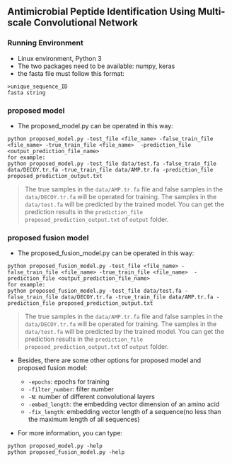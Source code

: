 ## Antimicrobial Peptide Identification Using Multi-scale Convolutional Network<br>
### Running Environment<br>
* Linux environment, Python 3<br>
* The two packages need to be available: numpy, keras<br>
* the fasta file must follow this format:
```
>unique_sequence_ID
fasta string
```
### proposed model<br>
* The proposed_model.py can be operated in this way:<br>
```
python proposed_model.py -test_file <file_name> -false_train_file <file_name> -true_train_file <file_name>  -prediction_file <output_prediction_file_name>
for example:
python proposed_model.py -test_file data/test.fa -false_train_file data/DECOY.tr.fa -true_train_file data/AMP.tr.fa -prediction_file proposed_prediction_output.txt
```
> The true samples in the `data/AMP.tr.fa` file and false samples in the `data/DECOY.tr.fa` will be operated for training. The samples in the `data/test.fa` will be predicted by the trained model. You can get the prediction results in the `prediction_file proposed_prediction_output.txt` of `output` folder.<br>

### proposed fusion model<br>
* The proposed_fusion_model.py can be operated in this way:<br>
```
python proposed_fusion_model.py -test_file <file_name> -false_train_file <file_name> -true_train_file <file_name>  -prediction_file <output_prediction_file_name>
for example:
python proposed_fusion_model.py -test_file data/test.fa -false_train_file data/DECOY.tr.fa -true_train_file data/AMP.tr.fa -prediction_file proposed_prediction_output.txt
```
> The true samples in the `data/AMP.tr.fa` file and false samples in the `data/DECOY.tr.fa` will be operated for training. The samples in the `data/test.fa` will be predicted by the trained model. You can get the prediction results in the `prediction_file proposed_prediction_output.txt` of `output` folder.<br>

* Besides, there are some other options for proposed model and proposed fusion model:<br>
  * `-epochs`: epochs for training<br>
  * `-filter_number`: filter number<br>
  * `-N`: number of different convolutional layers<br>
  * `-embed_length`: the embedding vector dimension of an amino acid<br>
  * `-fix_length`: embedding vector length of a sequence(no less than the maximum length of all sequences)<br>

* For more information, you can type:<br>
```
python proposed_model.py -help
python proposed_fusion_model.py -help
```  
